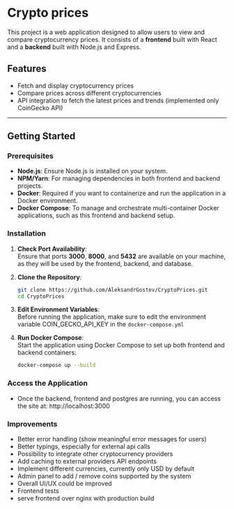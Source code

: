 # Crypto prices

This project is a web application designed to allow users to view and compare cryptocurrency prices. It consists of a **frontend** built with React and a **backend** built with Node.js and Express.

## Features
- Fetch and display cryptocurrency prices
- Compare prices across different cryptocurrencies
- API integration to fetch the latest prices and trends (implemented only CoinGecko API)

---

## Getting Started

### Prerequisites
- **Node.js**: Ensure Node.js is installed on your system.
- **NPM/Yarn**: For managing dependencies in both frontend and backend projects.
- **Docker**: Required if you want to containerize and run the application in a Docker environment.
- **Docker Compose**: To manage and orchestrate multi-container Docker applications, such as this frontend and backend setup.


### Installation

1. **Check Port Availability**:  
   Ensure that ports **3000**, **8000**, and **5432** are available on your machine, as they will be used by the frontend, backend, and database.

2. **Clone the Repository**:  
   ```bash
   git clone https://github.com/AleksandrGostev/CryptoPrices.git
   cd CryptoPrices

3. **Edit Environment Variables**:  
   Before running the application, make sure to edit the environment variable COIN_GECKO_API_KEY in the `docker-compose.yml`

4. **Run Docker Compose**:  
   Start the application using Docker Compose to set up both frontend and backend containers:
   ```bash
   docker-compose up --build

### Access the Application
- Once the backend, frontend and postgres are running, you can access the site at: http://localhost:3000

### Improvements
* Better error handling (show meaningful error messages for users)
* Better typings, especially for external api calls
* Possibility to integrate other cryptocurrency providers
* Add caching to external providers API endpoints
* Implement different currencies, currently only USD by default
* Admin panel to add / remove coins supported by the system
* Overall UI/UX could be improved
* Frontend tests
* serve frontend over nginx with production build
